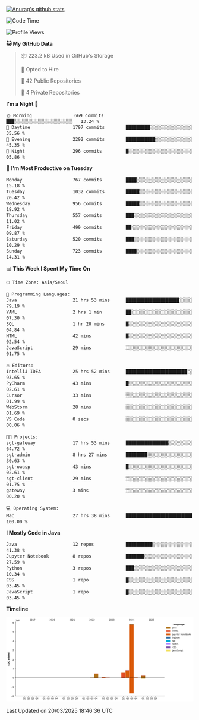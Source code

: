 [![Anurag's github stats](https://github-readme-stats.vercel.app/api?username=hajubal)](https://github.com/anuraghazra/github-readme-stats)

<!--START_SECTION:waka-->
![Code Time](http://img.shields.io/badge/Code%20Time-320%20hrs%202%20mins-blue)

![Profile Views](http://img.shields.io/badge/Profile%20Views-0-blue)

**🐱 My GitHub Data** 

> 📦 223.2 kB Used in GitHub's Storage 
 > 
> 💼 Opted to Hire
 > 
> 📜 42 Public Repositories 
 > 
> 🔑 4 Private Repositories 
 > 
**I'm a Night 🦉** 

```text
🌞 Morning                669 commits         ███░░░░░░░░░░░░░░░░░░░░░░   13.24 % 
🌆 Daytime                1797 commits        █████████░░░░░░░░░░░░░░░░   35.56 % 
🌃 Evening                2292 commits        ███████████░░░░░░░░░░░░░░   45.35 % 
🌙 Night                  296 commits         █░░░░░░░░░░░░░░░░░░░░░░░░   05.86 % 
```
📅 **I'm Most Productive on Tuesday** 

```text
Monday                   767 commits         ████░░░░░░░░░░░░░░░░░░░░░   15.18 % 
Tuesday                  1032 commits        █████░░░░░░░░░░░░░░░░░░░░   20.42 % 
Wednesday                956 commits         █████░░░░░░░░░░░░░░░░░░░░   18.92 % 
Thursday                 557 commits         ███░░░░░░░░░░░░░░░░░░░░░░   11.02 % 
Friday                   499 commits         ██░░░░░░░░░░░░░░░░░░░░░░░   09.87 % 
Saturday                 520 commits         ███░░░░░░░░░░░░░░░░░░░░░░   10.29 % 
Sunday                   723 commits         ████░░░░░░░░░░░░░░░░░░░░░   14.31 % 
```


📊 **This Week I Spent My Time On** 

```text
🕑︎ Time Zone: Asia/Seoul

💬 Programming Languages: 
Java                     21 hrs 53 mins      ████████████████████░░░░░   79.19 % 
YAML                     2 hrs 1 min         ██░░░░░░░░░░░░░░░░░░░░░░░   07.30 % 
SQL                      1 hr 20 mins        █░░░░░░░░░░░░░░░░░░░░░░░░   04.84 % 
HTML                     42 mins             █░░░░░░░░░░░░░░░░░░░░░░░░   02.54 % 
JavaScript               29 mins             ░░░░░░░░░░░░░░░░░░░░░░░░░   01.75 % 

🔥 Editors: 
IntelliJ IDEA            25 hrs 52 mins      ███████████████████████░░   93.65 % 
PyCharm                  43 mins             █░░░░░░░░░░░░░░░░░░░░░░░░   02.61 % 
Cursor                   33 mins             ░░░░░░░░░░░░░░░░░░░░░░░░░   01.99 % 
WebStorm                 28 mins             ░░░░░░░░░░░░░░░░░░░░░░░░░   01.69 % 
VS Code                  0 secs              ░░░░░░░░░░░░░░░░░░░░░░░░░   00.06 % 

🐱‍💻 Projects: 
sgt-gateway              17 hrs 53 mins      ████████████████░░░░░░░░░   64.72 % 
sgt-admin                8 hrs 27 mins       ████████░░░░░░░░░░░░░░░░░   30.63 % 
sgt-owasp                43 mins             █░░░░░░░░░░░░░░░░░░░░░░░░   02.61 % 
sgt-client               29 mins             ░░░░░░░░░░░░░░░░░░░░░░░░░   01.75 % 
gateway                  3 mins              ░░░░░░░░░░░░░░░░░░░░░░░░░   00.20 % 

💻 Operating System: 
Mac                      27 hrs 38 mins      █████████████████████████   100.00 % 
```

**I Mostly Code in Java** 

```text
Java                     12 repos            ██████████░░░░░░░░░░░░░░░   41.38 % 
Jupyter Notebook         8 repos             ███████░░░░░░░░░░░░░░░░░░   27.59 % 
Python                   3 repos             ███░░░░░░░░░░░░░░░░░░░░░░   10.34 % 
CSS                      1 repo              █░░░░░░░░░░░░░░░░░░░░░░░░   03.45 % 
JavaScript               1 repo              █░░░░░░░░░░░░░░░░░░░░░░░░   03.45 % 
```



**Timeline**

![Lines of Code chart](https://raw.githubusercontent.com/hajubal/hajubal/main/assets/bar_graph.png)


 Last Updated on 20/03/2025 18:46:36 UTC
<!--END_SECTION:waka-->